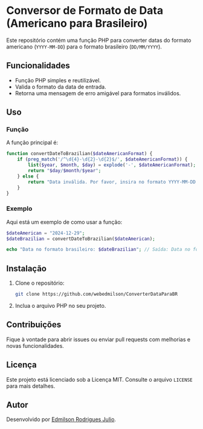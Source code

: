 # Conversor de Formato de Data (Americano para Brasileiro)

Este repositório contém uma função PHP para converter datas do formato americano (`YYYY-MM-DD`) para o formato brasileiro (`DD/MM/YYYY`).

## Funcionalidades

- Função PHP simples e reutilizável.
- Valida o formato da data de entrada.
- Retorna uma mensagem de erro amigável para formatos inválidos.

## Uso

### Função

A função principal é:

```php
function convertDateToBrazilian($dateAmericanFormat) {
    if (preg_match('/^\d{4}-\d{2}-\d{2}$/', $dateAmericanFormat)) {
        list($year, $month, $day) = explode('-', $dateAmericanFormat);
        return "$day/$month/$year";
    } else {
        return "Data inválida. Por favor, insira no formato YYYY-MM-DD.";
    }
}
```

### Exemplo

Aqui está um exemplo de como usar a função:

```php
$dateAmerican = "2024-12-29";
$dateBrazilian = convertDateToBrazilian($dateAmerican);

echo "Data no formato brasileiro: $dateBrazilian"; // Saída: Data no formato brasileiro: 29/12/2024
```

## Instalação

1. Clone o repositório:
   ```bash
   git clone https://github.com/webedmilson/ConverterDataParaBR
   ```
2. Inclua o arquivo PHP no seu projeto.

## Contribuições

Fique à vontade para abrir issues ou enviar pull requests com melhorias e novas funcionalidades.

## Licença

Este projeto está licenciado sob a Licença MIT. Consulte o arquivo `LICENSE` para mais detalhes.

## Autor

Desenvolvido por [Edmilson Rodrigues Julio](https://github.com/webedmilson).
